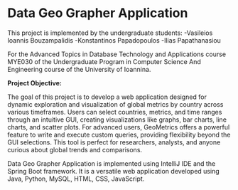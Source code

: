 # Data Geo Grapher Application

This project is implemented by the undergraduate students: -Vasileios Ioannis Bouzampalidis -Konstantinos Papadopoulos -Ilias Papathanasiou

For the Advanced Topics in Database Technology and Applications course ΜΥΕ030 of the Undergraduate Program in Computer Science And Engineering course of the University of Ioannina.

<b> Project Objective: </b>

The goal of this project is to develop a web application designed for dynamic exploration and visualization of global metrics by country across various timeframes. Users can select countries, metrics, and time ranges through an intuitive GUI, creating visualizations like graphs, bar charts, line charts, and scatter plots. For advanced users, GeoMetrics offers a powerful feature to write and execute custom queries, providing flexibility beyond the GUI selections. This tool is perfect for researchers, analysts, and anyone curious about global trends and comparisons.

Data Geo Grapher Application is implemented using IntelliJ IDE and the Spring Boot framework. It is a versatile web application developed using Java, Python, MySQL, HTML, CSS, JavaScript.
